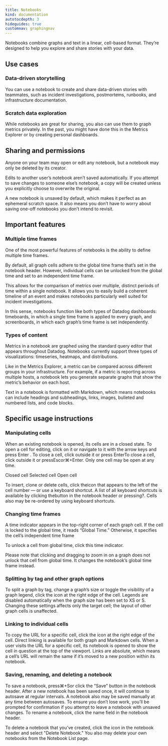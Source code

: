 ```yaml
---
title: Notebooks
kind: documentation
autotocdepth: 3
hideguides: true
customnav: graphingnav
---
```


Notebooks combine graphs and text in a linear, cell-based format. They’re designed to help you explore and share stories with your data.

## Use cases

### Data-driven storytelling

You can use a notebook to create and share data-driven stories with teammates, such as incident investigations, postmortems, runbooks, and infrastructure documentation.

### Scratch data exploration

While notebooks are great for sharing, you also can use them to graph metrics privately. In the past, you might have done this in the Metrics Explorer or by creating personal dashboards.

## Sharing and permissions

Anyone on your team may open or edit any notebook, but a notebook may only be deleted by its creator.

Edits to another user’s notebook aren’t saved automatically. If you attempt to save changes to someone else’s notebook, a copy will be created unless you explicitly choose to overwrite the original.

A new notebook is unsaved by default, which makes it perfect as an ephemeral scratch space. It also means you don’t have to worry about saving one-off notebooks you don’t intend to revisit.

## Important features

### Multiple time frames

One of the most powerful features of notebooks is the ability to define multiple time frames.

By default, all graph cells adhere to the global time frame that’s set in the notebook header. However, individual cells can be unlocked from the global time and set to an independent time frame.

This allows for the comparison of metrics over multiple, distinct periods of time within a single notebook. It allows you to easily build a coherent timeline of an event and makes notebooks particularly well suited for incident investigations.

In this sense, notebooks function like both types of Datadog dashboards: timeboards, in which a single time frame is applied to every graph, and screenboards, in which each graph’s time frame is set independently.

### Types of content

Metrics in a notebook are graphed using the standard query editor that appears throughout Datadog. Notebooks currently support three types of visualizations: timeseries, heatmaps, and distributions.

Like in the Metrics Explorer, a metric can be compared across different groups in your infrastructure. For example, if a metric is reporting across multiple hosts, a notebook lets you generate separate graphs that show the metric’s behavior on each host.

Text in a notebook is formatted with Markdown, which means notebooks can include headings and subheadings, links, images, bulleted and numbered lists, and code blocks.

## Specific usage instructions

### Manipulating cells

When an existing notebook is opened, its cells are in a closed state. To open a cell for editing, click on it or navigate to it with the arrow keys and press Enter . To close a cell, click outside it or press EnterTo close a cell, click outside it or pressEscor⌘+Enter. Only one cell may be open at any time.

Closed cell
Selected cell
Open cell

To insert, clone or delete cells, click theicon that appears to the left of the cell number — or use a keyboard shortcut. A list of all keyboard shortcuts is available by clicking thebutton in the notebook header or pressing?.
Cells also may be re-ordered by using keyboard shortcuts.

### Changing time frames

A time indicator appears in the top-right corner of each graph cell. If the cell is locked to the global time, it reads “Global Time.” Otherwise, it specifies the cell’s independent time frame

To unlock a cell from global time, click this time indicator.

Please note that clicking and dragging to zoom in on a graph does not unlock that cell from global time. It changes the notebook’s global time frame instead.

### Splitting by tag and other graph options

To split a graph by tag, change a graph’s size or toggle the visibility of a graph legend, click the  icon at the right edge of the cell.
Legends are disabled automatically when the graph size has been set to XS or S. Changing these settings affects only the target cell; the layout of other graph cells is unaffected.

### Linking to individual cells

To copy the URL for a specific cell, click the  icon at the right edge of the cell. Direct linking is available for both graph and Markdown cells.
When a user visits the URL for a specific cell, its notebook is opened to show the cell in question at the top of the viewport. Links are absolute, which means a cell’s URL will remain the same if it’s moved to a new position within its notebook.

### Saving, renaming, and deleting a notebook

To save a notebook, press⌘+Sor click the “Save” button in the notebook header. After a new notebook has been saved once, it will continue to autosave at regular intervals. A notebook also may be saved manually at any time between autosaves. To ensure you don’t lose work, you’ll be prompted for confirmation if you attempt to leave a notebook with unsaved changes.
To rename a notebook, click the name field in the notebook header.

To delete a notebook that you’ve created, click the icon in the notebook header and select "Delete Notebook." You also may delete your own notebooks from the Notebook List page.